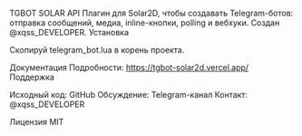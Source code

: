 TGBOT SOLAR API
Плагин для Solar2D, чтобы создавать Telegram-ботов: отправка сообщений, медиа, inline-кнопки, polling и вебхуки. Создан @xqss_DEVELOPER.
Установка

Скопируй telegram_bot.lua в корень проекта.

Документация
Подробности: https://tgbot-solar2d.vercel.app/
Поддержка

Исходный код: GitHub
Обсуждение: Telegram-канал
Контакт: @xqss_DEVELOPER

Лицензия
MIT
